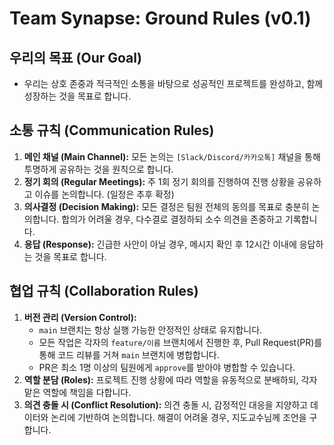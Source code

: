 # Team Synapse: Ground Rules (v0.1)

## 우리의 목표 (Our Goal)
- 우리는 상호 존중과 적극적인 소통을 바탕으로 성공적인 프로젝트를 완성하고, 함께 성장하는 것을 목표로 합니다.

## 소통 규칙 (Communication Rules)
1.  **메인 채널 (Main Channel):** 모든 논의는 `[Slack/Discord/카카오톡]` 채널을 통해 투명하게 공유하는 것을 원칙으로 합니다.
2.  **정기 회의 (Regular Meetings):** 주 1회 정기 회의를 진행하여 진행 상황을 공유하고 이슈를 논의합니다. (일정은 추후 확정)
3.  **의사결정 (Decision Making):** 모든 결정은 팀원 전체의 동의를 목표로 충분히 논의합니다. 합의가 어려울 경우, 다수결로 결정하되 소수 의견을 존중하고 기록합니다.
4.  **응답 (Response):** 긴급한 사안이 아닐 경우, 메시지 확인 후 12시간 이내에 응답하는 것을 목표로 합니다.

## 협업 규칙 (Collaboration Rules)
1.  **버전 관리 (Version Control):**
    - `main` 브랜치는 항상 실행 가능한 안정적인 상태로 유지합니다.
    - 모든 작업은 각자의 `feature/이름` 브랜치에서 진행한 후, Pull Request(PR)를 통해 코드 리뷰를 거쳐 `main` 브랜치에 병합합니다.
    - PR은 최소 1명 이상의 팀원에게 `approve`를 받아야 병합할 수 있습니다.
2.  **역할 분담 (Roles):** 프로젝트 진행 상황에 따라 역할을 유동적으로 분배하되, 각자 맡은 역할에 책임을 다합니다.
3.  **의견 충돌 시 (Conflict Resolution):** 의견 충돌 시, 감정적인 대응을 지양하고 데이터와 논리에 기반하여 논의합니다. 해결이 어려울 경우, 지도교수님께 조언을 구합니다.
